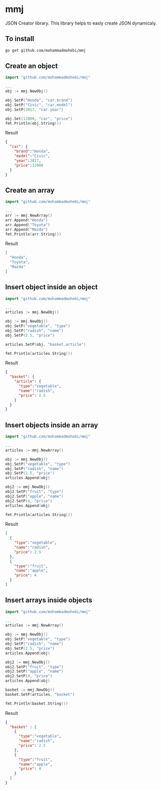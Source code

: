 # mmj
JSON Creator library. This library helps to easly create JSON dynamicaly.

## To install
```bash
go get github.com/mohammadmohebi/mmj
```

## Create an object
```go
import "github.com/mohammadmohebi/mmj"

...
obj := mmj.NewObj()

obj.SetP("Honda", "car.brand")
obj.SetP("Civic", "car.model")
obj.SetP(2017, "car.year")

obj.Set(12000, "car", "price")
fmt.Println(obj.String())
```
Result
```json
{
  "car": {
    "brand":"Honda",
    "model":"Civic",
    "year":2017,
    "price":12000
  }
}
```

## Create an array
```go
import "github.com/mohammadmohebi/mmj"

...
arr := mmj.NewArray()
arr.Append("Honda")
arr.Append("Toyota")
arr.Append("Mazda")
fmt.Println(arr.String())
```
Result
```json
[
  "Honda",
  "Toyota",
  "Mazda"
]
```

## Insert object inside an object
```go
import "github.com/mohammadmohebi/mmj"

...
articles := mmj.NewObj()

obj := mmj.NewObj()
obj.SetP("vegetable", "type")
obj.SetP("radish", "name")
obj.SetP(2.5, "price")

articles.SetP(obj, "basket.article")

fmt.Println(articles.String())

```
Result
```json
{
  "basket": {
    "article": {
      "type":"vegetable",
      "name":"radish",
      "price": 2.5
    }
  }
}
```
## Insert objects inside an array
```go
import "github.com/mohammadmohebi/mmj"

...
articles := mmj.NewArray()

obj := mmj.NewObj()
obj.SetP("vegetable", "type")
obj.SetP("radish", "name")
obj.SetP(2.5, "price")
articles.Append(obj)

obj2 := mmj.NewObj()
obj2.SetP("fruit", "type")
obj2.SetP("apple", "name")
obj2.SetP(4, "price")
articles.Append(obj)

fmt.Println(articles.String())

```
Result
```json
[
  {
    "type":"vegetable",
    "name":"radish",
    "price": 2.5
  },
  {
    "type":"fruit",
    "name":"apple",
    "price": 4
  }
]
```

## Insert arrays inside objects
```go
import "github.com/mohammadmohebi/mmj"

...
articles := mmj.NewArray()

obj := mmj.NewObj()
obj.SetP("vegetable", "type")
obj.SetP("radish", "name")
obj.SetP(2.5, "price")
articles.Append(obj)

obj2 := mmj.NewObj()
obj2.SetP("fruit", "type")
obj2.SetP("apple", "name")
obj2.SetP(4, "price")
articles.Append(obj)

basket := mmj.NewObj()
basket.SetP(articles, "basket")

fmt.Println(basket.String())

```
Result
```json
{
  "basket" : [
    {
      "type":"vegetable",
      "name":"radish",
      "price": 2.5
    },
    {
      "type":"fruit",
      "name":"apple",
      "price": 4
    }
  ]
}
```
